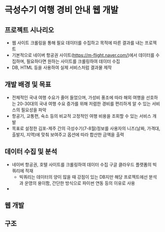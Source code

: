 # 극성수기 여행 경비 안내 웹 개발

## 프로젝트 시나리오

- 웹 사이트 크롤링을 통해 필요 데이터를 수집하고 목적에 따른 결과를 내는 프로젝트
- 기본적으로 네이버 항공권 사이트(https://m-flight.naver.com/)에서 데이터를 수집하며, 필요하다면 원하는 사이트를 크롤링하여 데이터 수집
- DB, HTML 등을 사용하여 실제 서비스처럼 결과물 제작


## 개발 배경 및 목표

- 전체적인 국내 여행 수요가 줄어 들었으며, 가성비 풍조에 따라 해외 여행을 선호하는 20-30대의 국내 여행 수요 증가를 위해 저렴한 경비를 편리하게 알 수 있는 서비스의 필요성을 파악
- 항공기, 교통편, 숙소 등의 비교적 고정적인 여행 비용을 조회할 수 있는 서비스 개발
- 목표로 설정한 김포-제주 간의 극성수기(7-8월)정보를 사용자의 니즈(날짜, 가격대, 출발지, 지역)에 맞춰 보여주고 옵션에 따라 합산한 금액을 출력

## 데이터 수집 및 분석

- 네이버 항공권, 호텔 사이트를 크롤링하여 데이터 수집 구글 클라우드 플랫폼의 빅쿼리에 적재
  - 빅쿼리는 데이터의 양이 많을 때 강점이 있는 DB지만 해당 프로젝트에선 분석과 운영의 용이함, 간단한 방식으로 파이썬 연동 등의 이유로 사용
- 

## 웹 개발

## 구조

